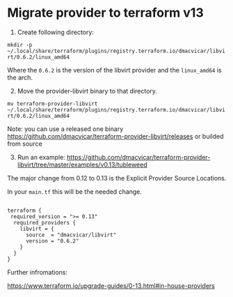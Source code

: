 # Migrate provider to terraform v13


1) Create following directory:


`mkdir -p ~/.local/share/terraform/plugins/registry.terraform.io/dmacvicar/libvirt/0.6.2/linux_amd64`

Where the `0.6.2` is the version of the libvirt provider and the `linux_amd64` is the arch.


2) Move the provider-libvirt binary to that directory.


`mv terraform-provider-libvirt  ~/.local/share/terraform/plugins/registry.terraform.io/dmacvicar/libvirt/0.6.2/linux_amd64`


Note: you can use a released one binary https://github.com/dmacvicar/terraform-provider-libvirt/releases or builded from source

3) Run an example:
https://github.com/dmacvicar/terraform-provider-libvirt/tree/master/examples/v0.13/tubleweed


The major change from 0.12 to 0.13 is the Explicit Provider Source Locations.

In your `main.tf` this will be the needed change. 

```hcl

terraform {
 required_version = ">= 0.13"
  required_providers {
    libvirt = {
      source  = "dmacvicar/libvirt"
      version = "0.6.2"
    }
  }
}

```


Further infromations:

https://www.terraform.io/upgrade-guides/0-13.html#in-house-providers

